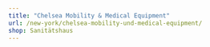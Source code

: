 ```yaml
---
title: "Chelsea Mobility & Medical Equipment"
url: /new-york/chelsea-mobility-und-medical-equipment/
shop: Sanitätshaus
---
```

